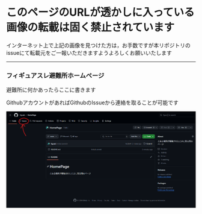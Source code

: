 # このページのURLが透かしに入っている画像の転載は固く禁止されています

インターネット上で上記の画像を見つけた方は，お手数ですが本リポジトリのissueにて転載元をご一報いただきますようよろしくお願いいたします

---  


### フィギュアスレ避難所ホームページ

避難所に何かあったらここに書きます

GithubアカウントがあればGithubのIssueから連絡を取ることが可能です

![issue](./figures/github_issue.png)
